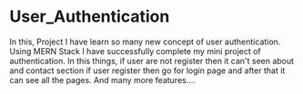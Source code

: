 # User_Authentication
In this, Project I have learn so many new concept of user authentication. Using MERN Stack I have successfully complete my mini project of authentication.  In this things, if user are not register then it can't seen about and contact section if user register then go for login page and after that it can see all the pages. And many more features....
